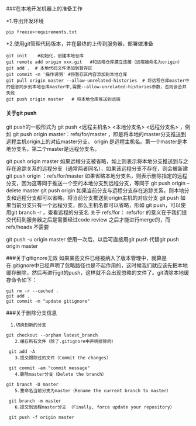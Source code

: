 ###在本地开发机器上的准备工作

*1.导出开发环境
```
pip freeze>requirements.txt
```
*2.使用git管理代码版本，并在最终的上传到服务器，部署做准备
```
git init    #初始化，创建本地仓库
git remote add origin xxx.git   #和远端仓库建立连接（远端被命名为origin）
git add .  # 本地代码文件添加到暂存区
git commit -m '操作说明' #将暂存区内容添加到本地仓库
git pull origin master --allow-unrelated-histories  # 将远程仓库master中的信息同步到本地仓库master中,需要--allow-unrelated-histories参数，否则会合并失败
git push origin master   # 将本地仓库推送到远端
```

#### 关于git push
git push的一般形式为 git push <远程主机名> <本地分支名> <远程分支名> ，例如 git push origin master：refs/for/master ，即是将本地的master分支推送到远程主机origin上的对应master分支， origin 是远程主机名。第一个master是本地分支名，第二个master是远程分支名。

git push origin master
如果远程分支被省略，如上则表示将本地分支推送到与之存在追踪关系的远程分支（通常两者同名），如果该远程分支不存在，则会被新建
git push origin ：refs/for/master
如果省略本地分支名，则表示删除指定的远程分支，因为这等同于推送一个空的本地分支到远程分支，等同于 git push origin –delete master
git push origin
如果当前分支与远程分支存在追踪关系，则本地分支和远程分支都可以省略，将当前分支推送到origin主机的对应分支
git push
如果当前分支只有一个远程分支，那么主机名都可以省略，形如 git push，可以使用git branch -r ，查看远程的分支名
关于 refs/for：
refs/for 的意义在于我们提交代码到服务器之后是需要经过code review 之后才能进行merge的，而refs/heads 不需要

git push -u origin master
使用一次后，以后可直接用git push 代替git push origin master



###关于gitignore无效
如果某些文件已经被纳入了版本管理中，就算是在.gitignore中已经声明了忽略路径也是不起作用的，这时候我们就应该先把本地缓存删除，然后再进行git的push，这样就不会出现忽略的文件了。git清除本地缓存命令如下：
```
git rm -r --cached .  
git add .
git commit -m "update gitignore"
```


###关于删除分支信息
```
　1.切换到新的分支

git checkout --orphan latest_branch
　　2.缓存所有文件（除了.gitignore中声明排除的）

 git add -A
　　3.提交跟踪过的文件（Commit the changes）

 git commit -am "commit message"
　　4.删除master分支（Delete the branch）

git branch -D master
　　5.重命名当前分支为master（Rename the current branch to master）

 git branch -m master
　　6.提交到远程master分支 （Finally, force update your repository）

 git push -f origin master
```